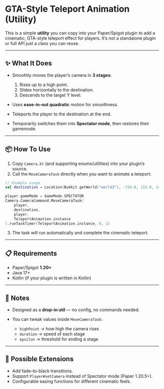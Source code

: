 # GTA-Style Teleport Animation (Utility)

This is a simple **utility** you can copy into your Paper/Spigot plugin to add a cinematic, GTA-style teleport effect for players.
It’s not a standalone plugin or full API just a class you can reuse.

---

## ✨ What It Does

* Smoothly moves the player’s camera in **3 stages**:

  1. Rises up to a high point.
  2. Slides horizontally to the destination.
  3. Descends to the target Y level.
* Uses **ease-in-out quadratic** motion for smoothness.
* Teleports the player to the destination at the end.
* Temporarily switches them into **Spectator mode**, then restores their gamemode.

---

## 📦 How To Use

1. Copy `Camera.kt` (and supporting enums/utilities) into your plugin’s source.
2. Call the `MoveCameraTask` directly when you want to animate a teleport:

```kotlin
// Example usage
val destination = Location(Bukkit.getWorld("world2"), -734.0, 113.0, 1449.0, 0f, 90f)

player.gameMode = GameMode.SPECTATOR
Camera.CameraCommand.MoveCameraTask(
    player,
    destination,
    player,
    TeleportAnimation.instance
).runTaskTimer(TeleportAnimation.instance, 0, 1)
```

3. The task will run automatically and complete the cinematic teleport.

---

## 📋 Requirements

* Paper/Spigot **1.20+**
* Java 17+
* Kotlin (if your plugin is written in Kotlin)

---

## 🔧 Notes

* Designed as a **drop-in util** — no config, no commands needed.
* You can tweak values inside `MoveCameraTask`:

  * `highPoint` → how high the camera rises
  * `duration` → speed of each stage
  * `epsilon` → threshold for ending a stage

---

## 🚀 Possible Extensions

* Add fade-to-black transitions.
* Support `Player#setCamera` instead of Spectator mode (Paper 1.20.5+).
* Configurable easing functions for different cinematic feels.

